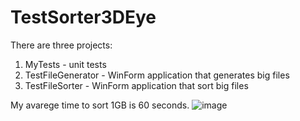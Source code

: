 # TestSorter3DEye
There are three projects:
1) MyTests - unit tests
2) TestFileGenerator - WinForm application that generates big files
3) TestFileSorter - WinForm application that sort big files

My avarege time to sort 1GB is 60 seconds.
![image](https://github.com/user-attachments/assets/cc5a9acb-1e05-4cbb-8146-a62c91911872)

